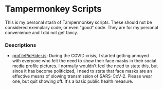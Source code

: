 # Tampermonkey Scripts
This is my personal stash of Tampermonkey scripts. These should not be considered exemplary code, or even "good" code. They are for my personal convenience and I did not get fancy.

### Descriptions
* [profilePicHider.js](https://github.com/rbseaver/tampermonkey-scripts/blob/master/profilePicHider.js): During the COVID crisis, I started getting annoyed with everyone who felt the need to show their face masks in their social media profile pictures. I normally wouldn't feel the need to state this, but since it has become politicized, I need to state that face masks are an effective means of slowing transmission of SARS-CoV-2. Please wear one, but quit showing off. It's a basic public health measure.
